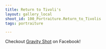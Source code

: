 ```yaml
---
title: Return to Tivoli's
layout: gallery_local
shoot_id: 100_Portraiture.Return_to_Tivolis
tags: portraiture

---
```


Checkout [Gravity Shot](https://www.facebook.com/GravityShotBand/) on Facebook!

